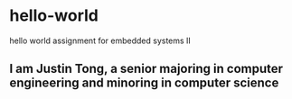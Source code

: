 # hello-world
hello world assignment for embedded systems II
## I am Justin Tong, a senior majoring in computer engineering and minoring in computer science
